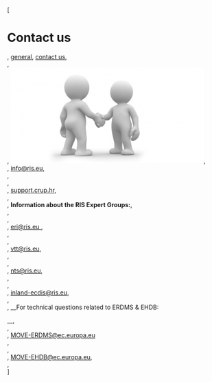 [

# Contact us

, <a href="http://www.ris.eu/general" style="text-transform:lowercase;">General</a>, <a href="http://www.ris.eu/general/contact_us" style="text-transform:lowercase;">Contact us</a>,   
,   
, ![](docs/Image/466/thumb_450x-_screen_capture_24.png),   
, [ info@ris.eu](javascript:location.href='mailto:'+String.fromCharCode(105,110,102,111,64,114,105,115,46,101,117)+'?'),   
,   
,   
, <a href="http://support.crup.hr" target="_blank">support.crup.hr</a>,   
,   
, __Information about the RIS Expert Groups:__,   
,   
,   
, [ eri@ris.eu ](javascript:location.href='mailto:'+String.fromCharCode(101,114,105,64,114,105,115,46,101,117,32)+'?'),   
,   
,   
, [ vtt@ris.eu](javascript:location.href='mailto:'+String.fromCharCode(118,116,116,64,114,105,115,46,101,117)+'?'),   
,   
,   
, [ nts@ris.eu](javascript:location.href='mailto:'+String.fromCharCode(110,116,115,64,114,105,115,46,101,117)+'?'),   
,   
,   
, [ inland-ecdis@ris.eu](javascript:location.href='mailto:'+String.fromCharCode(105,110,108,97,110,100,45,101,99,100,105,115,64,114,105,115,46,101,117)+'?'),   
,   
, __For technical questions related to ERDMS &amp; EHDB:  
  
__,   
,   
, [MOVE-ERDMS@ec.europa.eu  
](javascript:location.href='mailto:'+String.fromCharCode(77,79,86,69,45,69,82,68,77,83,64,101,99,46,101,117,114,111,112,97,46,101,117)+'?'),   
,   
, [MOVE-EHDB@ec.europa.eu](javascript:location.href='mailto:'+String.fromCharCode(77,79,86,69,45,69,72,68,66,64,101,99,46,101,117,114,111,112,97,46,101,117)+'?'),   
,   
]